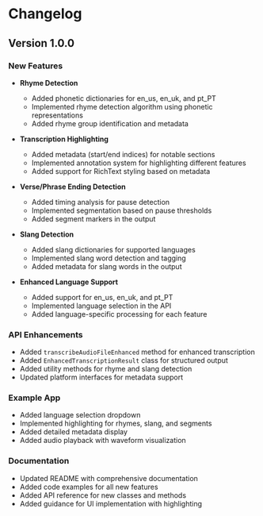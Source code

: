 # Changelog

## Version 1.0.0

### New Features

- **Rhyme Detection**
  - Added phonetic dictionaries for en_us, en_uk, and pt_PT
  - Implemented rhyme detection algorithm using phonetic representations
  - Added rhyme group identification and metadata

- **Transcription Highlighting**
  - Added metadata (start/end indices) for notable sections
  - Implemented annotation system for highlighting different features
  - Added support for RichText styling based on metadata

- **Verse/Phrase Ending Detection**
  - Added timing analysis for pause detection
  - Implemented segmentation based on pause thresholds
  - Added segment markers in the output

- **Slang Detection**
  - Added slang dictionaries for supported languages
  - Implemented slang word detection and tagging
  - Added metadata for slang words in the output

- **Enhanced Language Support**
  - Added support for en_us, en_uk, and pt_PT
  - Implemented language selection in the API
  - Added language-specific processing for each feature

### API Enhancements

- Added `transcribeAudioFileEnhanced` method for enhanced transcription
- Added `EnhancedTranscriptionResult` class for structured output
- Added utility methods for rhyme and slang detection
- Updated platform interfaces for metadata support

### Example App

- Added language selection dropdown
- Implemented highlighting for rhymes, slang, and segments
- Added detailed metadata display
- Added audio playback with waveform visualization

### Documentation

- Updated README with comprehensive documentation
- Added code examples for all new features
- Added API reference for new classes and methods
- Added guidance for UI implementation with highlighting
